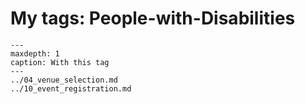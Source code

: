 # My tags: People-with-Disabilities

```{toctree}
---
maxdepth: 1
caption: With this tag
---
../04_venue_selection.md
../10_event_registration.md
```
